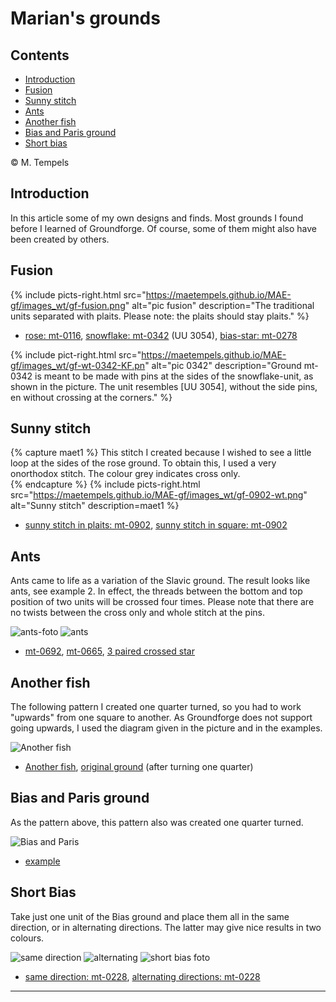# Marian's grounds

## Contents
* [Introduction](#introduction)
* [Fusion](#fusion)
* [Sunny stitch](#sunny-stitch)
* [Ants](#ants)
* [Another fish](#another-fish)
* [Bias and Paris ground](#bias-and-paris-ground)
* [Short bias](#short-bias)

&copy; M. Tempels

## Introduction
In this article some of my own designs and finds. Most grounds I found before I learned of Groundforge. Of course, some of them might also have been created by others.

## Fusion
{% include picts-right.html
  src="https://maetempels.github.io/MAE-gf/images_wt/gf-fusion.png"
  alt="pic fusion"
  description="The traditional units separated with plaits. Please note: the plaits should stay plaits."
%}

* [rose: mt-0116][G-0116-KF], [snowflake: mt-0342][G-0342-KF] (UU 3054), [bias-star: mt-0278][G-0278-KF]

{% include pict-right.html
  src="https://maetempels.github.io/MAE-gf/images_wt/gf-wt-0342-KF.pn"
  alt="pic 0342"
  description="Ground mt-0342 is meant to be made with pins at the sides of the snowflake-unit, as shown in the picture. The unit resembles [UU 3054], without the side pins, en without crossing at the corners."
%}  

## Sunny stitch
{% capture maet1 %}
This stitch I created because I wished to see a little loop at the sides of the rose ground. To obtain this, I used a very onorthodox stitch. The colour grey indicates <span class="stch">cross only</span>.   
{% endcapture %}
{% include picts-right.html
  src="https://maetempels.github.io/MAE-gf/images_wt/gf-0902-wt.png"
  alt="Sunny stitch"
  description=maet1
%}
   
* [sunny stitch in plaits: mt-0902][G-0902-f], [sunny stitch in square: mt-0902][G-0902-q]

## Ants
Ants came to life as a variation of the Slavic ground. The result looks like ants, see example 2. In effect, the threads between the bottom and top position of two units will be <span class="stch">crossed</span> four times. Please note that there are no twists between the <span class="stch">cross only</span> and <span class="stch">whole stitch</span> at the pins.            

![ants-foto][foto-0692] ![ants][pic-0692]            

* [mt-0692][ex-0692], [mt-0665][ex-0665], [3 paired crossed star][ex-3cc]        

## Another fish
The following pattern I created one quarter turned, so you had to work "upwards" from one square to another. As Groundforge does not support going upwards, I used the diagram given in the picture and in the examples.

![Another fish][pic-mine2]

* [Another fish][ex-funny-fish], [original ground][ex-mine2] (after turning one quarter)

## Bias and Paris ground
As the pattern above, this pattern also was created one quarter turned.

![Bias and Paris][pic-mine1]

* [example][ex-mine1]

## Short Bias
Take just one unit of the Bias ground and place them all in the same direction, or in alternating directions. The latter may give nice results in two colours.

![same direction][pic-0228-OG] ![alternating][pic-0228-OGy] ![short bias foto][foto-0228-OGy] 
* [same direction: mt-0228][G-0228-OG], [alternating directions: mt-0228][G-0228-OGy]


***

[foto-0692]: https://maetempels.github.io/MAE-gf/photos/gf-0692-foto.jpg
[foto-0228-OGy]: https://maetempels.github.io/MAE-gf/photos/gf-0228-foto.jpg

[pic-ll]: https://maetempels.github.io/MAE-gf/images_wt/lacelintje.png
[pic-0902]: https://maetempels.github.io/MAE-gf/images_wt/gf-0902-wt.png
[pic-0692]: https://maetempels.github.io/MAE-gf/images_wt/gf-0692.png
[pic-jp-star]: https://maetempels.github.io/MAE-gf/images_wt/jp-star.jpg

[pic-mine1]: https://maetempels.github.io/MAE-gf/images_wt/gf-mine1.png
[pic-mine2]: https://maetempels.github.io/MAE-gf/images_wt/gf-mine2.png

[LLLL]: https://d-bl.github.io/GroundForge/index.html?m=5831%0A-4-7%3Bbricks%3B24%3B5%3B0%3B0&s1=ctct%20D1%3Dctctctct%20B1%3Dctctctct

[pic-0228-OG]: https://maetempels.github.io/MAE-gf/images_wt/gf%200228-OG.png
[pic-0228-OGy]: https://maetempels.github.io/MAE-gf/images_wt/gf%200228%20OGy.png

[pic-0342-KF]: https://maetempels.github.io/MAE-gf/images_wt/gf-wt-0342-KF.png

[G-0902-f]: https://d-bl.github.io/GroundForge/index.html?m=5831%0A-4-7%3Bbricks%3B16%3B16%3B0%3B0&s1=A1%3Dctctc%20C1%3Dctctc%20D2%3Dcrcllcrc%20B2%3Dclcrrclc%20D1%3Dctctctctc%20B1%3Dctctctctc

[G-0902-q]: https://d-bl.github.io/GroundForge/index.html?m=586-21%0A-48317%0A5-4-7-%0A%3Bbricks%3B16%3B16%3B0%3B0&s1=ctcttt%20F3%3Dctctc%20F2%3Dctctc%20E1%3Dcrcllcrc%20A1%3Dclcrrclc%20E3%3Dc%20A3%3Dc%20E2%3Dcttt%20A2%3Dcttt

[ex-0692]: https://d-bl.github.io/GroundForge/index.html?m=5831%0A-4-7%3Bbricks%3B24%3B24%3B0%3B0&s1=c%20A1%3Dcctct%20C1%3Dtctcc

[ex-0665]: https://d-bl.github.io/GroundForge/index.html?m=5831%0A-4-7%3Bbricks%3B24%3B24%3B0%3B0&s1=c%20A1%3Dtctctc%20C1%3Dctctct

[ex-3cc]: https://d-bl.github.io/GroundForge/index.html?m=5831%0A-4-7%3Bbricks%3B24%3B24%3B0%3B0&s1=c%20A1%3Dctct%20C1%3Dtctc%20D1%3Dcc%20B1%3Dcc

[ex-funny-fish]: https://d-bl.github.io/GroundForge/index.html?m=8325%0A6-76%0A1563%0A224-%3Bchecker%3B24%3B24%3B0%3B0&s1=ctc%20C1%3Dtctc%20C3%3Dtctc%20A1%3Dctct%20A3%3Dctct%20B2%3Drcl%20D4%3Dlcr

[ex-mine2]: https://d-bl.github.io/GroundForge/index.html?m=8325%0A6-76%0A1563%0A224-%3Bchecker%3B24%3B24%3B0%3B0&s1=ct%20B3%3Dctct%20A4%3Dctct%20C4%3Dctct%20B1%3Dctct%20D1%3Dctct%20C2%3Dctct%20A2%3Dctct%20D3%3Dctct

[ex-mine1]: https://d-bl.github.io/GroundForge/index.html?m=-7-4--%0AB831C-%0A66-225%3Bbricks%3B24%3B24%3B0%3B0&s1=ct%20E3%3Dctct%20D1%3Dctct%20C2%3Dctct%20F1%3Dctct%20A2%3Dctct%20A3%3Dctct%20C3%3Dctct%20B1%3Dctct

[G-0116-KF]: https://d-bl.github.io/GroundForge/index.html?m=5831%0A-4-7%3Bbricks%3B24%3B24%3B0%3B0&s1=D1%3Dctctctctctc%20B1%3Dctctctctctc%20A1%3Dctctc%20D2%3Dctc%20B2%3Dctc%20C1%3Dctctc

[G-0278-KF]: https://d-bl.github.io/GroundForge/index.html?m=8-48%0A8314%3Bbricks%3B16%3B16%3B0%3B0&s1=ctctctctc%20D2%3Dctct%20A1%3Dctc%20B1%3Dc%20C1%3Dctc%20B2%3Dtctc

[G-0342-KF]: https://d-bl.github.io/GroundForge/index.html?m=--B-C---%0A-E-5-O-K%0A5-----5-%0A-------5%3Bbricks%3B24%3B24%3B0%3B0&s1=ct%20H4%3Dctctctctc%20D4%3Dctctctctc%20B2%3Dctct%20A3%3Dcr%20C3%3Dcl%20B4%3Dc

[G-0228-OG]: https://d-bl.github.io/GroundForge/index.html?m=86-5%0A4-5-%3Bbricks%3B16%3B16%3B0%3B0&s1=ctc%20C1%3Dtct

[G-0228-OGy]: https://d-bl.github.io/GroundForge/index.html?m=15-2%0A7-5-%0A-586%0A5-4-%3Bchecker%3B16%3B16%3B0%3B0&s1=ctc%20A3%3Dtct%20C1%3Dtct

